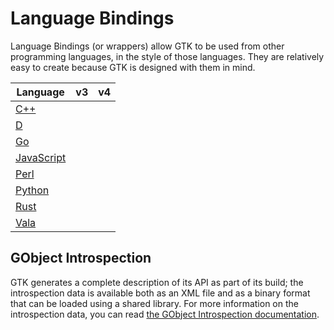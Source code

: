---
---

# Language Bindings

Language Bindings (or wrappers) allow GTK to be used from other programming
languages, in the style of those languages. They are relatively easy to
create because GTK is designed with them in mind.

Language | v3 | v4
--- | :---: | :---:
<a href="https://www.gtkmm.org/en/index.html">C++</a> | <i class="far fa-check-circle"></i> | <i class="far fa-check-circle"></i>
<a href="https://gtkd.org/">D</a> | <i class="far fa-check-circle"></i> | <i class="far fa-check-circle"></i>
<a href="https://github.com/gotk3/gotk3">Go</a> | <i class="far fa-check-circle"></i> | <i class="fas fa-minus-circle"></i>
<a href="https://gitlab.gnome.org/GNOME/gjs/blob/master/doc/Home.md">JavaScript</a> | <i class="far fa-check-circle"></i> | <i class="far fa-check-circle"></i>
<a href="http://gtk2-perl.sourceforge.net/">Perl</a> | <i class="far fa-check-circle"></i> | <i class="far fa-check-circle"></i>
<a href="https://pygobject.readthedocs.io/en/latest/">Python</a> | <i class="far fa-check-circle"></i> | <i class="far fa-check-circle"></i>
<a href="https://gtk-rs.org">Rust</a> | <i class="far fa-check-circle"></i> | <i class="far fa-check-circle"></i>
<a href="https://valadoc.org/">Vala</a> | <i class="far fa-check-circle"></i> | <i class="far fa-check-circle"></i>

## GObject Introspection

GTK generates a complete description of its API as part of its build; the
introspection data is available both as an XML file and as a binary format
that can be loaded using a shared library. For more information on the
introspection data, you can read [the GObject Introspection
documentation](https://gi.readthedocs.io/en/latest/).
